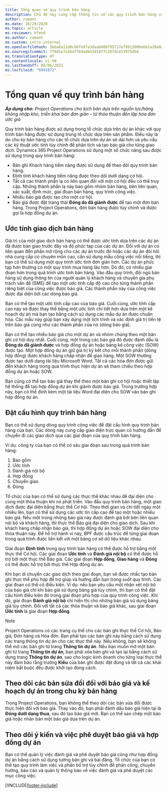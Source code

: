 ```yaml
---
title: Tổng quan về quy trình bán hàng
description: Chủ đề này cung cấp thông tin về các quy trình bán hàng cơ bản.
author: rumant
ms.date: 10/29/2020
ms.topic: article
ms.reviewer: kfend
ms.author: rumant
ms.custom: intro-internal
ms.openlocfilehash: 3bda8a11d0cb6fe97a3daa640bf95717ef9913000e6b1a28a0a27a35527dbf6f
ms.sourcegitcommit: 7f8d1e7a16af769adb43d1877c28fdce53975db8
ms.translationtype: HT
ms.contentlocale: vi-VN
ms.lasthandoff: 08/06/2021
ms.locfileid: "6991872"
---
```

# <a name="sales-process-overview"></a>Tổng quan về quy trình bán hàng

_**Áp dụng cho:** Project Operations cho kịch bản dựa trên nguồn lực/hàng không nhập kho, triển khai bản đơn giản – từ thỏa thuận đến lập hóa đơn ước giá_

Quy trình bán hàng được sử dụng trong tổ chức dựa trên dự án khác với quy trình bán hàng được sử dụng trong tổ chức dựa trên sản phẩm. Điều này là do chu kỳ bán hàng cho các tổ chức dựa trên dự án sẽ dài hơn và yêu cầu các kỹ thuật ước tính tùy chỉnh để phân tích và tạo báo giá cho từng giao dịch. Dynamics 365 Project Operations sử dụng một số chức năng sau được sử dụng trong quy trình bán hàng:

- Bản ghi Khách hàng tiềm năng được sử dụng để theo dõi quy trình bán hàng.
- Định tính khách hàng tiềm năng được theo dõi dưới dạng cơ hội.
- Tất cả các thành phần lạ có liên quan đối với một cơ hội đều có thể truy cập. Những thành phần lạ này bao gồm nhóm bán hàng, bên liên quan, xác suất, định mức, giai đoạn bán hàng, quy trình công việc.
- Nhiều báo giá được tạo cho một cơ hội.
- Báo giá được đặt trạng thái **Đóng do đã giành được** để tạo một đơn bán hàng. Trong Project Operations, đơn bán hàng được tùy chỉnh và được gọi là hợp đồng dự án.

## <a name="estimate-a-sale"></a>Ước tính giao dịch bán hàng
Giá trị của một giao dịch bán hàng có thể được ước tính dựa trên các dự án đã được bàn giao trước đây và độ phức tạp của các dự án. Đối với dự án có liên quan đến phần mở rộng cho các dự án trước đó hoặc các dự án đòi hỏi nhà cung cấp có chuyên môn cao, cần sử dụng mẫu công việc nổi tiếng, thì bạn có thể sử dụng một quy trình ước tính đơn giản hơn. Các dự án phức tạp hơn thường có một quy trình mua hàng lâu hơn. Do đó, có nhiều giai đoạn hơn trong quá trình ước tính bán hàng. Vào đầu quy trình, đội ngũ bán hàng sử dụng thông tin của người quản lý khách hàng và chuyên gia phụ trách vấn đề (SME) để tạo một ước tính cấp độ cao cho từng thành phần riêng biệt của công việc được báo giá. Các thành phần này của công việc được đại diện bởi các dòng báo giá. 

Bạn có thể tạo một ước tính cấp cao của báo giá. Cuối cùng, ước tính cấp cao này sẽ được thay thế bằng một ước tính chi tiết hơn dựa trên một kế hoạch dự án mà bạn tạo bằng cách sử dụng các mẫu dự án được chuẩn hóa. Các mẫu này giúp bạn xây dựng một lịch trình và xác định giá trị tiền tệ trên báo giá cũng như các thành phần của nó (dòng báo giá). 

Bạn có thể tạo nhiều báo giá cho một dự án và nhóm chúng theo một bản ghi cơ hội duy nhất. Cuối cùng, một trong các báo giá đó được đánh dấu là **Đóng do đã giành được** và hợp đồng dự án hoặc bảng kê công việc (SOW) được tạo. Một hợp đồng dự án giữ giá trị ký kết cho mỗi thành phần (dòng hợp đồng) được khách hàng chấp nhận để giao hàng. Một SOW thường được tạo dưới dạng tài liệu Microsoft Word. Tất cả các hóa đơn được gửi đến khách hàng trong quá trình thực hiện dự án sẽ tham chiếu theo hợp đồng dự án hoặc SOW.

Bạn cũng có thể tạo báo giá thay thế theo một bản ghi cơ hội hoặc thiết lập hệ thống để tạo hợp đồng dự án khi giành được báo giá. Trong trường hợp này, bạn có thể đính kèm một tài liệu Word đại diện cho SOW vào bản ghi hợp đồng dự án.

## <a name="configure-the-sales-process"></a>Đặt cấu hình quy trình bán hàng
Bạn có thể sử dụng dòng quy trình công việc để đặt cấu hình quy trình bán hàng của bạn. Các dòng này cung cấp giao diện trực quan có hướng dẫn để chuyển đi các giao dịch qua các giai đoạn của quy trình bán hàng.

Ví dụ: công ty của bạn có thể có sáu giai đoạn sau trong quá trình bán hàng:

1. Bao gồm
2. Ước tính
3. Đánh giá nội bộ
4. Hợp đồng
5. Chuyển giao
6. Đóng
 
Tổ chức của bạn có thể sử dụng các thực thể khác nhau để đại diện cho cùng một thỏa thuận khi nó phát triển. Vào đầu quy trình bán hàng, một giao dịch được đại diện bằng thực thể Cơ hội. Theo thời gian và chi tiết ngày một nhiều lên, bạn có thể sử dụng các ước tín cấp cao để tạo một hoặc nhiều báo giá. Nếu một trong những báo giá này được đánh giá bởi bên liên quan nội bộ và khách hàng, thì thực thể Báo giá đại diện cho giao dịch. Sau khi khách hàng chấp nhận báo giá, thì hợp đồng dự án hoặc SOW đại diện cho thỏa thuận này. Để hỗ trợ hành vi này, BPF được cấu trúc để từng giai đoạn trong quá trình được liên kết với một bảng cơ sở dữ liệu khác nhau.

Giai đoạn **Định tính** trong quy trình bán hàng có thể được hỗ trợ bằng một thực thể Cơ hội. Các giai đoạn **Ước tính** và **Đánh giá nội bộ** có thể được hỗ trợ bởi một thực thể Báo giá. Các giai đoạn **Hợp đồng**, **Giao hàng** và **Đóng** có thể được hỗ trợ bởi thực thể Hợp đồng dự án.

Khi bạn di chuyển các giao dịch theo giai đoạn, bạn sẽ được nhắc tạo bản ghi thực thể phù hợp để trợ giúp và hướng dẫn bạn trong suốt quy trình. Các giai đoạn có thể có điều kiện. Ví dụ: nếu bạn yêu cầu một nhận xét nội bộ của báo giá chỉ khi báo giá sử dụng bảng giá tùy chỉnh, thì bạn có thể đặt cấu hình điều kiện đó trong giai đoạn phù hợp của quy trình công việc. Khi đó, giai đoạn **Đánh giá nội bộ** chỉ hiển thị cho những báo giá sử dụng bảng giá tùy chỉnh. Đối với tất cả các thỏa thuận và báo giá khác, sau giai đoạn **Ước tính** là giai đoạn **Hợp đồng**.

> [!NOTE]
> Project Operations có các trang cụ thể cho các bản ghi thực thể Cơ hội, Báo giá, Đơn hàng và Hóa đơn. Bạn phải tạo các bản ghi này bằng cách sử dụng các trang thông tin dự án cho các thực thể này. Nếu không, bạn sẽ không thể mở các bản ghi từ trang **Thông tin dự án**. Nếu bạn muốn mở một bản ghi từ trang **Thông tin dự án**, bạn phải xóa bản ghi và tạo lại bằng cách sử dụng trang **Thông tin dự án**, sao cho logic kinh doanh cho từng loại thực thể này đảm bảo rằng trường **Kiểu** của bản ghi được đặt đúng và tất cả các khái niệm bắt buộc đều được khởi tạo đúng cách.


## <a name="track-revisions-to-quotes-and-project-plans-in-the-sales-cycle"></a>Theo dõi các bản sửa đổi đối với báo giá và kế hoạch dự án trong chu kỳ bán hàng
Trong Project Operations, bạn không thể theo dõi các bản sửa đổi được thực hiện đối với báo giá. Thay vào đó, bạn phải đánh dấu báo giá hiện tại là **Đóng dưới dạng thua**, sau đó tạo báo giá mới. Bạn có thể sao chép một báo giá hoặc nhân bản một báo giá dựa trên dự án.

## <a name="track-comments-and-approvals-of-quotes-and-project-contracts"></a>Theo dõi ý kiến và việc phê duyệt báo giá và hợp đồng dự án
Bạn có thể quản lý việc đánh giá và phê duyệt báo giá cũng như hợp đồng dự án bằng cách sử dụng tường bản ghi và bài đăng. Tổ chức của bạn có thể tạo quy trình làm việc và phần bổ trợ tùy chỉnh để phân công, chuyển hướng, báo cáo và quản lý thông báo về việc đánh giá và phê duyệt các mục công việc.


[!INCLUDE[footer-include](../includes/footer-banner.md)]